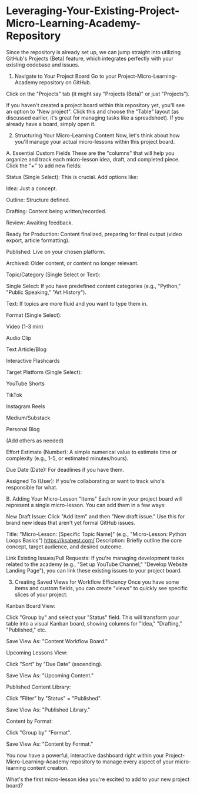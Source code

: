 # Leveraging-Your-Existing-Project-Micro-Learning-Academy-Repository
Since the repository is already set up, we can jump straight into utilizing GitHub's Projects (Beta) feature, which integrates perfectly with your existing codebase and issues.
1. Navigate to Your Project Board
Go to your Project-Micro-Learning-Academy repository on GitHub.

Click on the "Projects" tab (it might say "Projects (Beta)" or just "Projects").

If you haven't created a project board within this repository yet, you'll see an option to "New project". Click this and choose the "Table" layout (as discussed earlier, it's great for managing tasks like a spreadsheet). If you already have a board, simply open it.

2. Structuring Your Micro-Learning Content
Now, let's think about how you'll manage your actual micro-lessons within this project board.

A. Essential Custom Fields
These are the "columns" that will help you organize and track each micro-lesson idea, draft, and completed piece. Click the "+" to add new fields:

Status (Single Select): This is crucial. Add options like:

Idea: Just a concept.

Outline: Structure defined.

Drafting: Content being written/recorded.

Review: Awaiting feedback.

Ready for Production: Content finalized, preparing for final output (video export, article formatting).

Published: Live on your chosen platform.

Archived: Older content, or content no longer relevant.

Topic/Category (Single Select or Text):

Single Select: If you have predefined content categories (e.g., "Python," "Public Speaking," "Art History").

Text: If topics are more fluid and you want to type them in.

Format (Single Select):

Video (1-3 min)

Audio Clip

Text Article/Blog

Interactive Flashcards

Target Platform (Single Select):

YouTube Shorts

TikTok

Instagram Reels

Medium/Substack

Personal Blog

(Add others as needed)

Effort Estimate (Number): A simple numerical value to estimate time or complexity (e.g., 1-5, or estimated minutes/hours).

Due Date (Date): For deadlines if you have them.

Assigned To (User): If you're collaborating or want to track who's responsible for what.

B. Adding Your Micro-Lesson "Items"
Each row in your project board will represent a single micro-lesson. You can add them in a few ways:

New Draft Issue: Click "Add item" and then "New draft issue." Use this for brand new ideas that aren't yet formal GitHub issues.

Title: "Micro-Lesson: [Specific Topic Name]" (e.g., "Micro-Lesson: Python Loops Basics")
 https://ksabest.com/ 
Description: Briefly outline the core concept, target audience, and desired outcome.

Link Existing Issues/Pull Requests: If you're managing development tasks related to the academy (e.g., "Set up YouTube Channel," "Develop Website Landing Page"), you can link these existing issues to your project board.

3. Creating Saved Views for Workflow Efficiency
Once you have some items and custom fields, you can create "views" to quickly see specific slices of your project:

Kanban Board View:

Click "Group by" and select your "Status" field. This will transform your table into a visual Kanban board, showing columns for "Idea," "Drafting," "Published," etc.

Save View As: "Content Workflow Board."

Upcoming Lessons View:

Click "Sort" by "Due Date" (ascending).

Save View As: "Upcoming Content."

Published Content Library:

Click "Filter" by "Status" = "Published".

Save View As: "Published Library."

Content by Format:

Click "Group by" "Format".

Save View As: "Content by Format."

You now have a powerful, interactive dashboard right within your Project-Micro-Learning-Academy repository to manage every aspect of your micro-learning content creation.

What's the first micro-lesson idea you're excited to add to your new project board?

